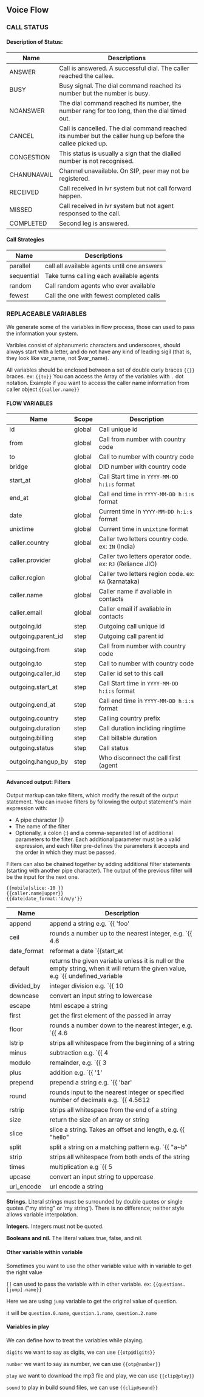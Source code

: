 ## Voice Flow

###  CALL STATUS

#### Description of Status:

| Name     | Descriptions |
|----------|--------------|
| ANSWER | Call is answered. A successful dial. The caller reached the callee.
| BUSY | Busy signal. The dial command reached its number but the number is busy.
| NOANSWER | The dial command reached its number, the number rang for too long, then the dial timed out.
| CANCEL | Call is cancelled. The dial command reached its number but the caller hung up before the callee picked up.
| CONGESTION | This status is usually a sign that the dialled number is not recognised.
| CHANUNAVAIL | Channel unavailable. On SIP, peer may not be registered.
| RECEIVED | Call received in ivr system but not call forward happen.
| MISSED | Call received in ivr system but not agent responsed to the call.
| COMPLETED | Second leg is answered.


#### Call Strategies

| Name     | Descriptions |
|----------|--------------|
| parallel | call all available agents until one answers
| sequential | Take turns calling each available agents
| random | Call random agents who ever available
| fewest | Call the one with fewest completed calls


###  REPLACEABLE VARIABLES

We generate some of the variables in flow process, those can used to pass the information your system.

Varibles consist of alphanumeric characters and underscores, should always start with a letter, and do not have any kind of leading sigil (that is, they look like var_name, not $var_name).

All variables should be enclosed between a set of double curly braces `{{}}` braces. ex: `{{to}}`
You can access the Array of the variables with `.` dot notation. Example if you want to access the caller name information from caller object `{{caller.name}}`

#### FLOW VARIABLES

| Name     | Scope | Description |
|----------|-------|-------------|
| id | global | Call unique id |
| from | global | Call from number with country code |
| to | global | Call to number with country code |
| bridge | global | DID number with country code |
| start_at | global | Call Start time in `YYYY-MM-DD h:i:s` format |
| end_at | global | Call end time in `YYYY-MM-DD h:i:s` format |
| date | global | Current time in `YYYY-MM-DD h:i:s` format |
| unixtime | global | Current time in `unixtime` format |
| caller.country | global | Caller two letters country code. ex: `IN` (India) |
| caller.provider | global | Caller two letters operator code. ex: `RJ` (Reliance JIO) |
| caller.region | global | Caller two letters region code. ex: `KA` (karnataka) |
| caller.name | global | Caller name if avaliable in contacts |
| caller.email | global | Caller email if avaliable in contacts |
| outgoing.id | step | Outgoing call unique id|
| outgoing.parent_id | step | Outgoing call parent id|
| outgoing.from | step | Call from number with country code |
| outgoing.to | step | Call to number with country code |
| outgoing.caller_id | step | Caller id set to this call |
| outgoing.start_at | step | Call Start time in `YYYY-MM-DD h:i:s` format |
| outgoing.end_at | step | Call end time in `YYYY-MM-DD h:i:s` format |
| outgoing.country | step | Calling country prefix |
| outgoing.duration | step | Call duration incliding ringtime |
| outgoing.billing | step | Call billable duration |
| outgoing.status | step | Call status |
| outgoing.hangup_by | step | Who disconnect the call first (agent|caller) |

#### Advanced output: Filters

Output markup can take filters, which modify the result of the output statement. You can invoke filters by following the output statement's main expression with:

- A pipe character (|)
- The name of the filter
- Optionally, a colon (:) and a comma-separated list of additional parameters to the filter. Each additional parameter must be a valid expression, and each filter pre-defines the parameters it accepts and the order in which they must be passed.

Filters can also be chained together by adding additional filter statements (starting with another pipe character). The output of the previous filter will be the input for the next one.

```
{{mobile|slice:-10 }}
{{caller.name|upper}}
{{date|date_format:'d/m/y'}}
```

| Name     | Description |
|----------|-------------|
| append | append a string e.g. `{{ 'foo' | append:'bar' }} #=> 'foobar'` |
| ceil | rounds a number up to the nearest integer, e.g. `{{ 4.6 | ceil }} #=> 5` |
| date_format | reformat a date `{{start_at|date_format:'d/m/Y'}}` |
| default | returns the given variable unless it is null or the empty string, when it will return the given value, e.g `{{ undefined_variable | default: "Default value" }} #=> "Default value"`|
| divided_by | integer division e.g. `{{ 10 | divided_by:3 }} #=> 3` |
| downcase | convert an input string to lowercase |
| escape | html escape a string |
| first | get the first element of the passed in array |
| floor | rounds a number down to the nearest integer, e.g. `{{ 4.6 | floor }} #=> 4` |
| lstrip | strips all whitespace from the beginning of a string |
| minus | subtraction e.g. `{{ 4 | minus:2 }} #=> 2` |
| modulo |  remainder, e.g. `{{ 3 | modulo:2 }} #=> 1` |
| plus | addition e.g. `{{ '1' | plus:'1' }} #=> 2, {{ 1 | plus:1 }} #=> 2` |
| prepend |  prepend a string e.g. `{{ 'bar' | prepend:'foo' }} #=> 'foobar'` |
| round | rounds input to the nearest integer or specified number of decimals e.g. `{{ 4.5612 | round: 2 }} #=> 4.56` |
| rstrip | strips all whitespace from the end of a string|
| size | return the size of an array or string |
| slice | slice a string. Takes an offset and length, e.g. {{ "hello" | slice: -3, 3 }} #=> llo |
| split | split a string on a matching pattern e.g. `{{ "a~b" | split:"~" }} #=> ['a','b']` |
| strip | strips all whitespace from both ends of the string |
| times | multiplication e.g `{{ 5 | times:4 }} #=> 20` |
| upcase | convert an input string to uppercase |
| url_encode | url encode a string |


**Strings.** Literal strings must be surrounded by double quotes or single quotes ("my string" or 'my string'). There is no difference; neither style allows variable interpolation.

**Integers.** Integers must not be quoted.

**Booleans and nil.** The literal values true, false, and nil.

#### Other variable within variable

Sometimes you want to use the other variable value with in variable to get the right value

`[]` can used to pass the variable with in other variable. ex: `{{questions.[jump].name}}`

Here we are using `jump` variable to get the original value of question.

it will be `question.0.name`, `question.1.name`, `question.2.name`

#### Variables in play

We can define how to treat the variables while playing.

`digits` we want to say as digits, we can use `{{otp@digits}}`

`number` we want to say as number, we can use `{{otp@number}}`

`play` we want to download the mp3 file and play, we can use `{{clip@play}}`

`sound` to play in build sound files, we can use `{{clip@sound}}`
